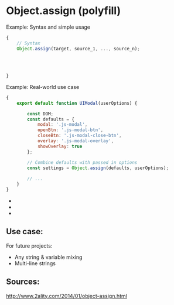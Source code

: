
# Object.assign (polyfill)



Example: Syntax and simple usage

```javascript
{
    // Syntax
    Object.assign(target, source_1, ..., source_n);
    
    
    
    
}
```
        

Example: Real-world use case

```javascript
{
    export default function UIModal(userOptions) {

        const DOM;
        const defaults = {
            modal: '.js-modal',
            openBtn: '.js-modal-btn',
            closeBtn: '.js-modal-close-btn',
            overlay: '.js-modal-overlay',
            showOverlay: true
        };

        // Combine defaults with passed in options
        const settings = Object.assign(defaults, userOptions);
        
        // ...
    }
}
```

- 
- 
- 



## Use case: 

For future projects:

- Any string & variable mixing
- Multi-line strings

## Sources:

http://www.2ality.com/2014/01/object-assign.html